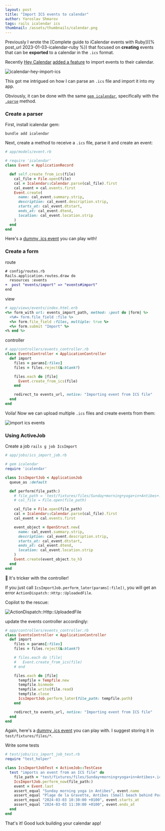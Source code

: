 ```yaml
---
layout: post
title: "Import ICS events to calendar"
author: Yaroslav Shmarov
tags: rails icalendar ics
thumbnail: /assets/thumbnails/calendar.png
---
```


Previously I wrote the [Complete guide to iCalendar events with Ruby]({% post_url 2023-01-03-icalendar-ruby %}) that focused on **creating** events that can be **exported** to a calendar in the `.ics` format.


Recently [Hey Calendar](https://www.hey.com/calendar/) [added a feature](https://twitter.com/heyhey/status/1762657536379855013) to import events to their calendar.

![icalendar-hey-import-ics](/assets/images/icalendar-hey-import-ics.png)

This got me intrigued on how I can parse an `.ics` file and import it into my app.

Obviously, it can be done with the same [`gem icalendar`](https://github.com/icalendar/icalendar), specifically with the [`.parse`](https://github.com/sdague/icalendar/blob/master/lib/icalendar/parser.rb#L16) method.

### Create a parser

First, install icalendar gem:

`bundle add icalendar`

Next, create a method to receive a `.ics` file, parse it and create an event:

```ruby
# app/models/event.rb

# require 'icalendar'
class Event < ApplicationRecord

  def self.create_from_ics(file)
    cal_file = File.open(file)
    cal = Icalendar::Calendar.parse(cal_file).first
    cal_event = cal.events.first
    Event.create(
      name: cal_event.summary.strip,
      description: cal_event.description.strip,
      starts_at: cal_event.dtstart,
      ends_at: cal_event.dtend,
      location: cal_event.location.strip
    )
  end
end
```

Here's a [dummy .ics event](/Sunday+morning+yoga+in+Antibes+.ics) you can play with!

### Create a form

route

```diff
# config/routes.rb
Rails.application.routes.draw do
  resources :events
+  post "events/import" => "events#import"
end
```

view

```ruby
# app/views/events/index.html.erb
<%= form_with url: events_import_path, method: :post do |form| %>
  <%#= form.file_field :file %>
  <%= form.file_field :files, multiple: true %>
  <%= form.submit "Import" %>
<% end %>
```

controller

```ruby
# app/controllers/events_controller.rb
class EventsController < ApplicationController
  def import
    files = params[:files]
    files = files.reject(&:blank?)

    files.each do |file|
      Event.create_from_ics(file)
    end

    redirect_to events_url, notice: "Importing event from ICS file"
  end
end
```

Voila! Now we can upload multiple `.ics` files and create events from them:

![import ics events](/assets/images/import-ics-events.gif)

### Using ActiveJob

Create a job `rails g job IcsImport`

```ruby
# app/jobs/ics_import_job.rb

# gem icalendar
require 'icalendar'

class IcsImportJob < ApplicationJob
  queue_as :default

  def perform(file_path:)
    # file_path = 'test/fixtures/files/Sunday+morning+yoga+in+Antibes+.ics'
    # cal_file = File.open(file_path)

    cal_file = File.open(file_path)
    cal = Icalendar::Calendar.parse(cal_file).first
    cal_event = cal.events.first

    event_object = OpenStruct.new(
      name: cal_event.summary.strip,
      description: cal_event.description.strip,
      starts_at: cal_event.dtstart,
      ends_at: cal_event.dtend,
      location: cal_event.location.strip
    )
    Event.create(event_object.to_h)
  end
end
```

🚨 It's tricker with the controller!

If you just call `IcsImportJob.perform_later(params[:file])`, you will get an error `ActionDispatch::Http::UploadedFile`.

Copilot to the rescue:

![ActionDispatch::Http::UploadedFile](/assets/images/ActionDispatch-HTTP-UploadedFile.png)

update the events controller accordingly:

```ruby
# app/controllers/events_controller.rb
class EventsController < ApplicationController
  def import
    files = params[:files]
    files = files.reject(&:blank?)

    # files.each do |file|
    #   Event.create_from_ics(file)
    # end

    files.each do |file|
      tempfile = Tempfile.new
      tempfile.binmode
      tempfile.write(file.read)
      tempfile.close
      IcsImportJob.perform_later(file_path: tempfile.path)
    end

    redirect_to events_url, notice: "Importing event from ICS file"
  end
end
```

Again, here's a [dummy .ics event](/Sunday+morning+yoga+in+Antibes+.ics) you can play with. I suggest storing it in `test/fixtures/files/*`.

Write some tests

```ruby
# test/jobs/ics_import_job_test.rb
require "test_helper"

class IcsImportJobTest < ActiveJob::TestCase
  test "imports an event from an ICS file" do
    file_path = "test/fixtures/files/Sunday+morning+yoga+in+Antibes+.ics"
    IcsImportJob.perform_now(file_path:)
    event = Event.last
    assert_equal "Sunday morning yoga in Antibes", event.name
    assert_equal "Plage de la Gravette, Antibes (Small beach behind Port Vauban, Antibes, France)", event.location
    assert_equal "2024-03-03 10:30:00 +0100", event.starts_at
    assert_equal "2024-03-03 11:30:00 +0100", event.ends_at
  end
end
```

That's it! Good luck building your calendar app!
